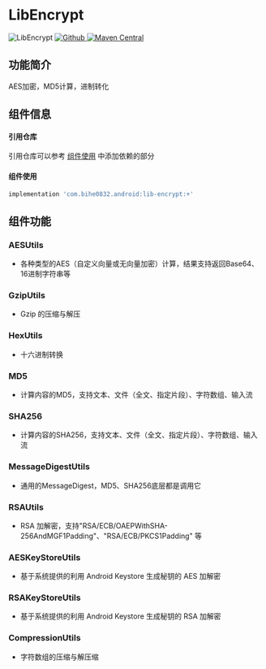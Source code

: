 # LibEncrypt

![LibEncrypt](https://img.shields.io/badge/AndroidAppFactory-LibEncrypt-brightgreen)
[ ![Github](https://img.shields.io/badge/Github-LibEncrypt-brightgreen?style=social) ](https://github.com/bihe0832/AndroidAppFactory/tree/master/LibEncrypt)
[ ![Maven Central](https://img.shields.io/maven-central/v/com.bihe0832.android/lib-encrypt) ](https://search.maven.org/artifact/com.bihe0832.android/lib-encrypt)


## 功能简介

AES加密，MD5计算，进制转化

## 组件信息

#### 引用仓库

引用仓库可以参考 [组件使用](./../start.md) 中添加依赖的部分

#### 组件使用

```groovy
implementation 'com.bihe0832.android:lib-encrypt:+'
```

## 组件功能

### AESUtils

- 各种类型的AES（自定义向量或无向量加密）计算，结果支持返回Base64、16进制字符串等

### GzipUtils

- Gzip 的压缩与解压

###  HexUtils

- 十六进制转换
    
### MD5

- 计算内容的MD5，支持文本、文件（全文、指定片段）、字符数组、输入流  

### SHA256

- 计算内容的SHA256，支持文本、文件（全文、指定片段）、字符数组、输入流  

### MessageDigestUtils

- 通用的MessageDigest，MD5、SHA256底层都是调用它

### RSAUtils

- RSA 加解密，支持"RSA/ECB/OAEPWithSHA-256AndMGF1Padding"、"RSA/ECB/PKCS1Padding" 等

### AESKeyStoreUtils

- 基于系统提供的利用 Android Keystore 生成秘钥的 AES 加解密

### RSAKeyStoreUtils

- 基于系统提供的利用 Android Keystore 生成秘钥的 RSA 加解密

### CompressionUtils

- 字符数组的压缩与解压缩
